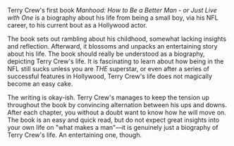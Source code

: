 
Terry Crew's first book *Manhood: How to Be a Better Man - or Just Live with One* is a biography about his life from being a small boy, via his NFL career, to his current bout as a Hollywood actor.

The book sets out rambling about his childhood, somewhat lacking insights and reflection. Afterward, it blossoms and unpacks an entertaining story about his life. The book should really be understood as a biography, depicting Terry Crew's life. It is fascinating to learn about how being in the NFL still sucks unless you are *THE* superstar, or even after a series of successful features in Hollywood, Terry Crew's life does not magically become an easy cake.

The writing is okay-ish. Terry Crew's manages to keep the tension up throughout the book by convincing alternation between his ups and downs. After each chapter, you without a doubt want to know how he will move on. The book is an easy and quick read, but do not expect great insights into your own life on "what makes a man"—it is genuinely just a biography of Terry Crew's life. An entertaining one, though.
